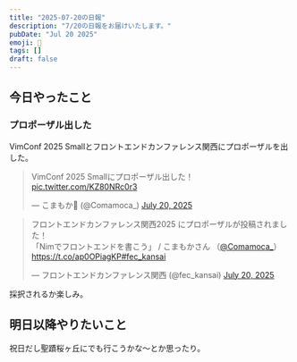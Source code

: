 ```yaml
---
title: "2025-07-20の日報"
description: "7/20の日報をお届けいたします。"
pubDate: "Jul 20 2025"
emoji: 🦊
tags: []
draft: false
---
```


## 今日やったこと

### プロポーザル出した

VimConf 2025 Smallとフロントエンドカンファレンス関西にプロポーザルを出した。

<blockquote class="twitter-tweet"><p lang="ja" dir="ltr">VimConf 2025 Smallにプロポーザル出した！ <a href="https://t.co/KZ80NRc0r3">pic.twitter.com/KZ80NRc0r3</a></p>&mdash; こまもか🦊 (@Comamoca_) <a href="https://twitter.com/Comamoca_/status/1946938140339692006?ref_src=twsrc%5Etfw">July 20, 2025</a></blockquote> <script async src="https://platform.twitter.com/widgets.js" charset="utf-8"></script>

<blockquote class="twitter-tweet"><p lang="ja" dir="ltr">フロントエンドカンファレンス関西2025 にプロポーザルが投稿されました！<br>「Nimでフロントエンドを書こう」 / こまもかさん （<a href="https://twitter.com/Comamoca_?ref_src=twsrc%5Etfw">@Comamoca_</a>）<a href="https://t.co/ap0OPiagKP">https://t.co/ap0OPiagKP</a><a href="https://twitter.com/hashtag/fec_kansai?src=hash&amp;ref_src=twsrc%5Etfw">#fec_kansai</a></p>&mdash; フロントエンドカンファレンス関西 (@fec_kansai) <a href="https://twitter.com/fec_kansai/status/1946955264110002676?ref_src=twsrc%5Etfw">July 20, 2025</a></blockquote> <script async src="https://platform.twitter.com/widgets.js" charset="utf-8"></script>

採択されるか楽しみ。

## 明日以降やりたいこと

祝日だし聖蹟桜ヶ丘にでも行こうかな〜とか思ったり。
